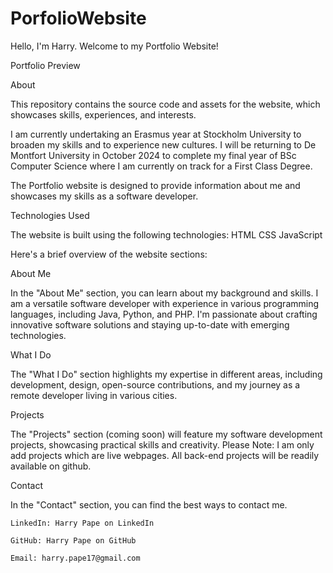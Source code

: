 # PorfolioWebsite

Hello, I'm Harry. Welcome to my Portfolio Website!

Portfolio Preview

About

This repository contains the source code and assets for the website, which showcases skills, experiences, and interests.

I am currently undertaking an Erasmus year at Stockholm University to broaden my skills and to experience new cultures. 
I will be returning to De Montfort University in October 2024 to complete my final year of BSc Computer Science where I am currently on track for a First Class Degree.

The Portfolio website is designed to provide information about me and showcases my skills as a software developer. 

Technologies Used

The website is built using the following technologies:
    HTML
    CSS
    JavaScript

Here's a brief overview of the website sections:

About Me

In the "About Me" section, you can learn about my background and skills. I am a versatile software developer with experience in various programming languages, including Java, Python, and PHP. I'm passionate about crafting innovative software solutions and staying up-to-date with emerging technologies.

What I Do

The "What I Do" section highlights my expertise in different areas, including development, design, open-source contributions, and my journey as a remote developer living in various cities.

Projects

The "Projects" section (coming soon) will feature my software development projects, showcasing practical skills and creativity. Please Note: I am only add projects which are live webpages. All back-end projects will be readily available on github.

Contact

In the "Contact" section, you can find the best ways to contact me.

    LinkedIn: Harry Pape on LinkedIn

    GitHub: Harry Pape on GitHub
    
    Email: harry.pape17@gmail.com

